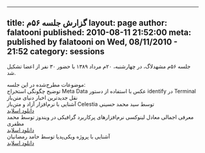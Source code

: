 ----------
title: گزارش جلسه ۵۶‌م
layout: page
author: falatooni
published: 2010-08-11 21:52:00
meta: published by falatooni on Wed, 08/11/2010 - 21:52
category: sessions
----------
جلسه ۵۶‌م مشهدلاگ، در چهارشنبه، ۲۰‌م مرداد ۱۳۸۹ با حضور ۳۰ نفر از اعضا تشکیل
شد.


<!--more-->



موضوعات مطرح‌شده در این جلسه:  
توضیح چگونگی استخراج Meta Data عکس با استفاده از دستور identify در Terminal  
نقل جدیدترین اخبار دنیای متن‌باز  
آشنایی با نرم‌افزار آزاد و متن‌باز Celestia توسط سید محمد حسینی  
[دانلود اسلاید](http://www.slideshare.net/kalpase/celestia)  
معرفی اجمالی معادل لینوکسی نرم‌افزارهای پرکاربرد گرافیکی در ویندوز توسط محمد
مظفری  
[دانلود اسلاید](http://www.slideshare.net/kalpase/linuxgraphicsoftwares)  
آشنایی با پروژه ویکی‌پدیا توسط حامد رمضانیان  
[دانلود اسلاید](http://www.slideshare.net/iceage2098/ss4945550)
